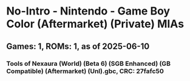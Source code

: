 # No-Intro - Nintendo - Game Boy Color (Aftermarket) (Private) MIAs
## Games: 1, ROMs: 1, as of 2025-06-10

### Tools of Nexaura (World) (Beta 6) (SGB Enhanced) (GB Compatible) (Aftermarket) (Unl).gbc, CRC: 27fafc50
